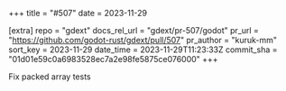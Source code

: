 +++
title = "#507"
date = 2023-11-29

[extra]
repo = "gdext"
docs_rel_url = "gdext/pr-507/godot"
pr_url = "https://github.com/godot-rust/gdext/pull/507"
pr_author = "kuruk-mm"
sort_key = 2023-11-29
date_time = 2023-11-29T11:23:33Z
commit_sha = "01d01e59c0a6983528ec7a2e98fe5875ce076000"
+++

Fix packed array tests
